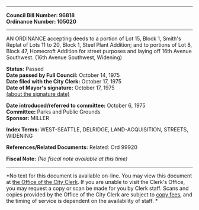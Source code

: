 * * * * *  
  
**Council Bill Number: [](#h0)[](#h2)96818**   
**Ordinance Number: 105020**  
  
* * * * *  
  
AN ORDINANCE accepting deeds to a portion of Lot 15, Block 1, Smith's Replat of Lots 11 to 20, Block 1, Steel Plant Addition; and to portions of Lot 8, Block 47, Homecroft Addition for street purposes and laying off 16th Avenue Southwest. (16th Avenue Southwest, Widening)  
  
**Status:** Passed   
**Date passed by Full Council:** October 14, 1975   
**Date filed with the City Clerk:** October 17, 1975   
**Date of Mayor's signature:** October 17, 1975   
[(about the signature date)](/~public/approvaldate.htm)   
  
  
**Date introduced/referred to committee:** October 6, 1975   
**Committee:** Parks and Public Grounds   
**Sponsor:** MILLER   
  
**Index Terms:** WEST-SEATTLE, DELRIDGE, LAND-ACQUISITION, STREETS, WIDENING  
  
**References/Related Documents:** Related: Ord 99920  
  
**Fiscal Note:** *(No fiscal note available at this time)*  
  
* * * * *  
  
*No text for this document is available on-line. You may view this document at [the Office of the City Clerk](http://www.seattle.gov/leg/clerk/contactUs.htm). If you are unable to visit the Clerk's Office, you may request a copy or scan be made for you by Clerk staff. Scans and copies provided by the Office of the City Clerk are subject to [copy fees](http://clerk.seattle.gov/~public/clerkfees.htm), and the timing of service is dependent on the availability of staff. *  
  
  
